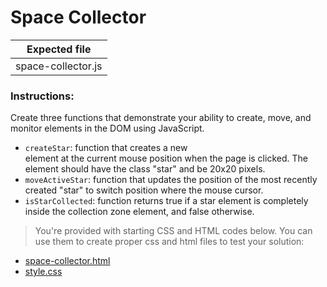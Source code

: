 # Space Collector

| Expected file      |
| ------------------ |
| space-collector.js |

### Instructions:

Create three functions that demonstrate your ability to create, move, and monitor elements in the DOM using JavaScript.

- `createStar`: function that creates a new <div> element at the current mouse position when the page is clicked. The element should have the class "star" and be 20x20 pixels.
- `moveActiveStar`: function that updates the position of the most recently created "star" to switch position where the mouse cursor.
- `isStarCollected`: function returns true if a star element is completely inside the collection zone element, and false otherwise.

> You're provided with starting CSS and HTML codes below. You can use them to create proper css and html files to test your solution:

- [space-collector.html](story07/space-collector/space-collector.html)
- [style.css](story07/space-collector/style.css)
